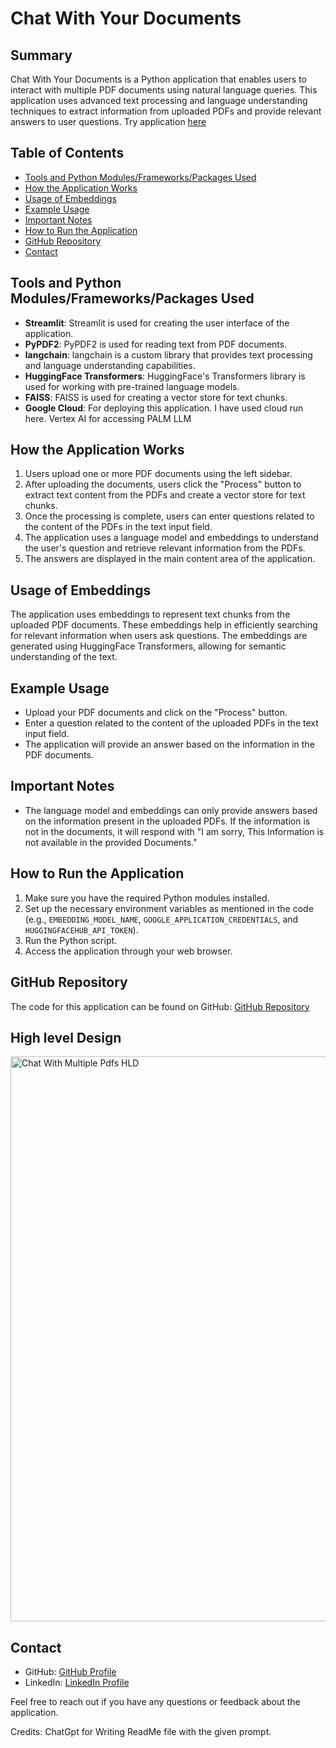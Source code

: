 # Chat With Your Documents


## Summary

Chat With Your Documents is a Python application that enables users to interact with multiple PDF documents using natural language queries. This application uses advanced text processing and language understanding techniques to extract information from uploaded PDFs and provide relevant answers to user questions. 
Try application [here](https://chat-nek6dgmfpq-uc.a.run.app/)

## Table of Contents

- [Tools and Python Modules/Frameworks/Packages Used](#tools-and-python-modulesframeworkspackages-used)
- [How the Application Works](#how-the-application-works)
- [Usage of Embeddings](#usage-of-embeddings)
- [Example Usage](#example-usage)
- [Important Notes](#important-notes)
- [How to Run the Application](#how-to-run-the-application)
- [GitHub Repository](#github-repository)
- [Contact](#contact)

## Tools and Python Modules/Frameworks/Packages Used

- **Streamlit**: Streamlit is used for creating the user interface of the application.
- **PyPDF2**: PyPDF2 is used for reading text from PDF documents.
- **langchain**: langchain is a custom library that provides text processing and language understanding capabilities.
- **HuggingFace Transformers**: HuggingFace's Transformers library is used for working with pre-trained language models.
- **FAISS**: FAISS is used for creating a vector store for text chunks.
- **Google Cloud**: For deploying this application. I have used cloud run here. Vertex AI for accessing PALM LLM

## How the Application Works

1. Users upload one or more PDF documents using the left sidebar.
2. After uploading the documents, users click the "Process" button to extract text content from the PDFs and create a vector store for text chunks.
3. Once the processing is complete, users can enter questions related to the content of the PDFs in the text input field.
4. The application uses a language model and embeddings to understand the user's question and retrieve relevant information from the PDFs.
5. The answers are displayed in the main content area of the application.

## Usage of Embeddings

The application uses embeddings to represent text chunks from the uploaded PDF documents. These embeddings help in efficiently searching for relevant information when users ask questions. The embeddings are generated using HuggingFace Transformers, allowing for semantic understanding of the text.

## Example Usage

- Upload your PDF documents and click on the "Process" button.
- Enter a question related to the content of the uploaded PDFs in the text input field.
- The application will provide an answer based on the information in the PDF documents.

## Important Notes

- The language model and embeddings can only provide answers based on the information present in the uploaded PDFs. If the information is not in the documents, it will respond with "I am sorry, This Information is not available in the provided Documents."

## How to Run the Application

1. Make sure you have the required Python modules installed.
2. Set up the necessary environment variables as mentioned in the code (e.g., `EMBEDDING_MODEL_NAME`, `GOOGLE_APPLICATION_CREDENTIALS`, and `HUGGINGFACEHUB_API_TOKEN`).
3. Run the Python script.
4. Access the application through your web browser.

## GitHub Repository

The code for this application can be found on GitHub: [GitHub Repository](https://github.com/naveen675/AI/blob/main/langchain/Chat_With_your_Documents)

## High level Design

<img width="904" alt="Chat With Multiple Pdfs HLD" src="https://github.com/naveen675/AI/assets/38736123/27344e38-c6b6-4d28-b319-9b53da3ce3b3">

## Contact

- GitHub: [GitHub Profile](https://github.com/naveen675)
- LinkedIn: [LinkedIn Profile](www.linkedin.com/in/naveen675)

Feel free to reach out if you have any questions or feedback about the application.

Credits: ChatGpt for Writing ReadMe file with the given prompt.
